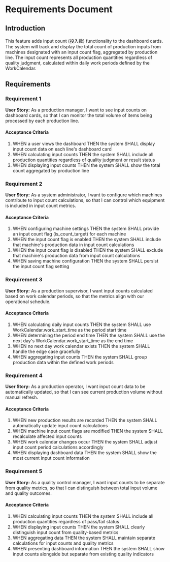 # Requirements Document

## Introduction

This feature adds input count (投入数) functionality to the dashboard cards. The system will track and display the total count of production inputs from machines designated with an input count flag, aggregated by production line. The input count represents all production quantities regardless of quality judgment, calculated within daily work periods defined by the WorkCalendar.

## Requirements

### Requirement 1

**User Story:** As a production manager, I want to see input counts on dashboard cards, so that I can monitor the total volume of items being processed by each production line.

#### Acceptance Criteria

1. WHEN a user views the dashboard THEN the system SHALL display input count data on each line's dashboard card
2. WHEN calculating input counts THEN the system SHALL include all production quantities regardless of quality judgment or result status
3. WHEN displaying input counts THEN the system SHALL show the total count aggregated by production line

### Requirement 2

**User Story:** As a system administrator, I want to configure which machines contribute to input count calculations, so that I can control which equipment is included in input count metrics.

#### Acceptance Criteria

1. WHEN configuring machine settings THEN the system SHALL provide an input count flag (is_count_target) for each machine
2. WHEN the input count flag is enabled THEN the system SHALL include that machine's production data in input count calculations
3. WHEN the input count flag is disabled THEN the system SHALL exclude that machine's production data from input count calculations
4. WHEN saving machine configuration THEN the system SHALL persist the input count flag setting

### Requirement 3

**User Story:** As a production supervisor, I want input counts calculated based on work calendar periods, so that the metrics align with our operational schedule.

#### Acceptance Criteria

1. WHEN calculating daily input counts THEN the system SHALL use WorkCalendar.work_start_time as the period start time
2. WHEN determining the period end time THEN the system SHALL use the next day's WorkCalendar.work_start_time as the end time
3. WHEN no next day work calendar exists THEN the system SHALL handle the edge case gracefully
4. WHEN aggregating input counts THEN the system SHALL group production data within the defined work periods

### Requirement 4

**User Story:** As a production operator, I want input count data to be automatically updated, so that I can see current production volume without manual refresh.

#### Acceptance Criteria

1. WHEN new production results are recorded THEN the system SHALL automatically update input count calculations
2. WHEN machine input count flags are modified THEN the system SHALL recalculate affected input counts
3. WHEN work calendar changes occur THEN the system SHALL adjust input count period calculations accordingly
4. WHEN displaying dashboard data THEN the system SHALL show the most current input count information

### Requirement 5

**User Story:** As a quality control manager, I want input counts to be separate from quality metrics, so that I can distinguish between total input volume and quality outcomes.

#### Acceptance Criteria

1. WHEN calculating input counts THEN the system SHALL include all production quantities regardless of pass/fail status
2. WHEN displaying input counts THEN the system SHALL clearly distinguish input count from quality-based metrics
3. WHEN aggregating data THEN the system SHALL maintain separate calculations for input counts and quality metrics
4. WHEN presenting dashboard information THEN the system SHALL show input counts alongside but separate from existing quality indicators